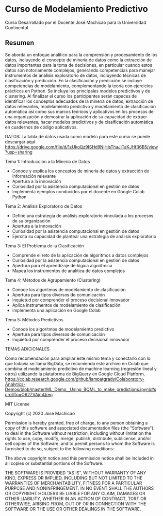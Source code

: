# Curso de Modelamiento Predictivo
Curso Desarrollado por el Docente José Machicao para la Universidad Continental
## Resumen
Se aborda un enfoque analítico para la comprensión y procesamiento de los datos, incluyendo el concepto de minería de datos como la extracción de datos importantes para la toma de decisiones, en particular cuando estos datos son notoriamente complejos, generando competencias para manejar instrumentos de análisis exploratorio de datos, incluyendo técnicas de clasificación y predicción. En la clasificación y predicción se incluye competencias de modelamiento, complementando la teoría con ejercicios prácticos en Python. Se incluye los principales modelos predictivos y de clustering.
Al finalizar el curso los participantes serán capaces de identificar los conceptos adecuados de la minería de datos, extracción de datos relevantes, modelamiento predictivo y modelamiento de clasificación automática así como sus marcos teóricos y aplicativos en los procesos de una organización y demostrar la aplicación de su capacidad de extraer datos relevantes, hacer modelos predictivos y de clasificación automática en cuadernos de código aplicativos.

DATOS: La tabla de datos usada como modelo para este curso se puede descargar aquí https://drive.google.com/file/d/1zUkoQz9ISHd9NjHlsThaJiTaKJHf36B5/view?usp=sharing

Tema 1: Introducción a la Minería de Datos	
* Conoce y explica los conceptos de minería de datos y extracción de información relevante	
* Apertura a la innovación
* Curiosidad por la asistencia computacional en gestión de datos
* Implementa ejemplos conducidos por el docente en Google Colab Python	

Tema 2: Análisis Exploratorio de Datos	
* Define una estrategia de análisis exploratorio vinculada a los procesos de su organización	
* Apertura a la innovación
* Curiosidad por la asistencia computacional en gestión de datos
* Ejercita su capacidad de plantear una estrategia de análisis exploratorio	

Tema 3: El Problema de la Clasificación	
* Comprende el reto de la aplicación de algoritmos a datos complejos	
* Curiosidad por la asistencia computacional en gestión de datos
* Apertura para el aprendizaje de lógica algorítmica
* Mapea los instrumentos de analítica de datos complejos	

Tema 4: Métodos de Agrupamiento (Clustering)	
* Conoce los algoritmos de modelamiento de clasificación	
* Apertura para tipos diversos de comunicación
* Inquietud por comprender el proceso decisional innovador	
* Aplica instrumentos de modelamiento de clasificación	
* Implementa una aplicación en Google Colab	

Tema 5: Métodos Predictivos	
* Conoce los algoritmos de modelamiento predictivo	
* Apertura para tipos diversos de comunicación
* Inquietud por comprender el proceso decisional innovador

TEMAS ADICIONALES

Como recomendación para ampliar este mismo tema y conectarlo con lo que todavía se llama BigData, se recomienda este archivo en Colab que combina el modelamiento predictivo de machine learning (regresión lineal y otros) utilizando la plataforma de BigQuery en Google Cloud Platform. 
https://colab.research.google.com/github/iampatgrady/Colaboratory-Analytics-Demos/blob/master/ML_Demo__Using_BQML_to_make_predictions.ipynb#scrollTo=O62ZVAjmQreq


MIT License

Copyright (c) 2020 Jose Machicao

Permission is hereby granted, free of charge, to any person obtaining a copy
of this software and associated documentation files (the "Software"), to deal
in the Software without restriction, including without limitation the rights
to use, copy, modify, merge, publish, distribute, sublicense, and/or sell
copies of the Software, and to permit persons to whom the Software is
furnished to do so, subject to the following conditions:

The above copyright notice and this permission notice shall be included in all
copies or substantial portions of the Software.

THE SOFTWARE IS PROVIDED "AS IS", WITHOUT WARRANTY OF ANY KIND, EXPRESS OR
IMPLIED, INCLUDING BUT NOT LIMITED TO THE WARRANTIES OF MERCHANTABILITY,
FITNESS FOR A PARTICULAR PURPOSE AND NONINFRINGEMENT. IN NO EVENT SHALL THE
AUTHORS OR COPYRIGHT HOLDERS BE LIABLE FOR ANY CLAIM, DAMAGES OR OTHER
LIABILITY, WHETHER IN AN ACTION OF CONTRACT, TORT OR OTHERWISE, ARISING FROM,
OUT OF OR IN CONNECTION WITH THE SOFTWARE OR THE USE OR OTHER DEALINGS IN THE
SOFTWARE.


